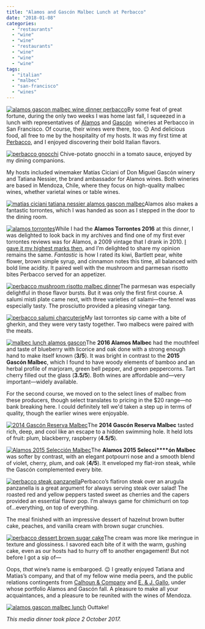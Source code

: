 ```yaml
---
title: "Alamos and Gascón Malbec Lunch at Perbacco"
date: "2018-01-08"
categories:
  - "restaurants"
  - "wine"
  - "wine"
  - "restaurants"
  - "wine"
  - "wine"
  - "wine"
tags:
  - "italian"
  - "malbec"
  - "san-francisco"
  - "wines"
---
```


[![alamos gascon malbec wine dinner perbacco](http://s3.amazonaws.com/thegourmez-wpmedia/2018/01/Perbacco_Wine_04-398x500.jpg)](http://s3.amazonaws.com/thegourmez-wpmedia/2018/01/Perbacco_Wine_04.jpg)By some feat of great fortune, during the only two weeks I was home last fall, I squeezed in a lunch with representatives of [Alamos](http://www.alamoswinesus.com/) and [Gascón](http://www.gasconwine.com/)  wineries at Perbacco in San Francisco. Of course, their wines were there, too. 😉 And delicious food, all free to me by the hospitality of my hosts. It was my first time at [Perbacco](http://www.perbaccosf.com/), and I enjoyed discovering their bold Italian flavors.




<div class="caption">

[![perbacco gnocchi](http://s3.amazonaws.com/thegourmez-wpmedia/2018/01/Perbacco_Wine_20-362x500.jpg)](http://s3.amazonaws.com/thegourmez-wpmedia/2018/01/Perbacco_Wine_20.jpg) Chive-potato gnocchi in a tomato sauce, enjoyed by my dining companions.</div>


My hosts included winemaker Matías Ciciani of Don Miguel Gascón winery and Tatiana Nessier, the brand ambassador for Alamos wines. Both wineries are based in Mendoza, Chile, where they focus on high-quality malbec wines, whether varietal wines or table wines.

[![matias ciciani tatiana nessier alamos gascon malbec](http://s3.amazonaws.com/thegourmez-wpmedia/2018/01/Perbacco_Wine_28-500x442.jpg)](http://s3.amazonaws.com/thegourmez-wpmedia/2018/01/Perbacco_Wine_28.jpg)Alamos also makes a fantastic torrontes, which I was handed as soon as I stepped in the door to the dining room.

[![alamos torrontes](http://s3.amazonaws.com/thegourmez-wpmedia/2018/01/Perbacco_Wine_11-333x500.jpg)](http://s3.amazonaws.com/thegourmez-wpmedia/2018/01/Perbacco_Wine_11.jpg)While I had the **Alamos Torrontes 2016** at this dinner, I was delighted to look back in my archives and find one of my first ever torrontes reviews was for Alamos, a 2009 vintage that I drank in 2010. [I gave it my highest marks then](http://thegourmez.com/2010/10/06/alamos-torrontes-2009/), and I’m delighted to share my opinion remains the same. _Fantastic_ is how I rated its kiwi, Bartlett pear, white flower, brown simple syrup, and cinnamon notes this time, all balanced with bold lime acidity. It paired well with the mushroom and parmesan risotto bites Perbacco served for an appetizer.

[![perbacco mushroom risotto malbec dinner](http://s3.amazonaws.com/thegourmez-wpmedia/2018/01/Perbacco_Wine_12-500x333.jpg)](http://s3.amazonaws.com/thegourmez-wpmedia/2018/01/Perbacco_Wine_12.jpg)The parmesan was especially delightful in those flavor bursts. But it was only the first first course. A salumi misti plate came next, with three varieties of salami—the fennel was especially tasty. The prosciutto provided a pleasing vinegar tang.

[![perbacco salumi charcuterie](http://s3.amazonaws.com/thegourmez-wpmedia/2018/01/Perbacco_Wine_15-500x485.jpg)](http://s3.amazonaws.com/thegourmez-wpmedia/2018/01/Perbacco_Wine_15.jpg)My last torrontes sip came with a bite of gherkin, and they were very tasty together. Two malbecs were paired with the meats.

[![malbec lunch alamos gascon](http://s3.amazonaws.com/thegourmez-wpmedia/2018/01/Perbacco_Wine_22-399x500.jpg)](http://s3.amazonaws.com/thegourmez-wpmedia/2018/01/Perbacco_Wine_22.jpg)The **2016 Alamos Malbec** had the mouthfeel and taste of blueberry with licorice and oak done with a strong enough hand to make itself known (**3/5**). It was bright in contrast to the **2015 Gascón Malbec**, which I found to have woody elements of bamboo and an herbal profile of marjoram, green bell pepper, and green peppercorns. Tart cherry filled out the glass (**3.5/5**). Both wines are affordable and—very important—widely available.

For the second course, we moved on to the select lines of malbec from these producers, though select translates to pricing in the $20 range—no bank breaking here. I could definitely tell we'd taken a step up in terms of quality, though the earlier wines were enjoyable.

[![2014 Gascón Reserva Malbec](http://s3.amazonaws.com/thegourmez-wpmedia/2018/01/Perbacco_Wine_06-333x500.jpg)](http://s3.amazonaws.com/thegourmez-wpmedia/2018/01/Perbacco_Wine_06.jpg)The **2014 Gascón Reserva Malbec** tasted rich, deep, and cool like an escape to a hidden swimming hole. It held lots of fruit: plum, blackberry, raspberry (**4.5/5**).

[![Alamos 2015 Selección Malbec](http://s3.amazonaws.com/thegourmez-wpmedia/2018/01/Perbacco_Wine_09-309x500.jpg)](http://s3.amazonaws.com/thegourmez-wpmedia/2018/01/Perbacco_Wine_09.jpg)The **Alamos 2015 Selecci****ón Malbec** was softer by contrast, with an elegant potpourri nose and a smooth blend of violet, cherry, plum, and oak (**4/5**). It enveloped my flat-iron steak, while the Gascón complemented every bite.

[![perbacco steak panzanella](http://s3.amazonaws.com/thegourmez-wpmedia/2018/01/Perbacco_Wine_21-357x500.jpg)](http://s3.amazonaws.com/thegourmez-wpmedia/2018/01/Perbacco_Wine_21.jpg)Perbacco’s flatiron steak over an arugula panzanella is a great argument for always serving steak over salad! The roasted red and yellow peppers tasted sweet as cherries and the capers provided an essential flavor pop. I’m always game for chimichurri on top of…everything, on top of everything.

The meal finished with an impressive dessert of hazelnut brown butter cake, peaches, and vanilla cream with brown sugar crunchies.

[![perbacco dessert brown sugar cake](http://s3.amazonaws.com/thegourmez-wpmedia/2018/01/Perbacco_Wine_25-438x500.jpg)](http://s3.amazonaws.com/thegourmez-wpmedia/2018/01/Perbacco_Wine_25.jpg)The cream was more like meringue in texture and glossiness. I savored each bite of it with the warm, gushing cake, even as our hosts had to hurry off to another engagement! But not before I got a sip of—

Oops, _that_ wine’s name is embargoed. 😉 I greatly enjoyed Tatiana and Matías’s company, and that of my fellow wine media peers, and the public relations contingents from [Calhoun & Company](http://www.calhounwine.com/) and [E. & J. Gallo](http://www.gallo.com/portfolio/), under whose portfolio Alamos and Gascón fall. A pleasure to make all your acquaintances, and a pleasure to be reunited with the wines of Mendoza.




<div class="caption">

[![alamos gascon malbec lunch](http://s3.amazonaws.com/thegourmez-wpmedia/2018/01/Perbacco_Wine_29-364x500.jpg)](http://s3.amazonaws.com/thegourmez-wpmedia/2018/01/Perbacco_Wine_29.jpg) Outtake!</div>


_This media dinner took place 2 October 2017._
